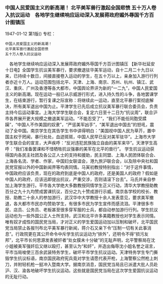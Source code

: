 ### 中国人民爱国主义的新高潮！  北平美军兽行激起全国悲愤  五十万人卷入抗议运动　各地学生继续响应运动深入发展蒋政府媚外辱国千方百计图镇压

1947-01-12
第1版()
专栏：

    中国人民爱国主义的新高潮！
    北平美军兽行激起全国悲愤
    五十万人卷入抗议运动
  　各地学生继续响应运动深入发展蒋政府媚外辱国千方百计图镇压
    【新华社延安十日电】全国学生抗议美军暴行，要求撤退驻华美军运动，自十二月二十九日以来，已持续十数日，间接直接卷入运动的学生，在五十万以上，亲身加入游行行列者亦近十万人。运动范围包括北平、天津、上海、南京、苏州、杭州、镇江、武汉、重庆、广州及香港等各大都市，中国舆论界评为新的“一二九”，中国人民爱国主义的新高潮。现在运动一般已从示威游行形式，进入持久性的斗争，各地罢课学生，在结束游行，暂行复课之际宣称：将继续此一运动，直至北平暴行案彻底解决，所有美军退出中国为止。平津学生已先后成立抗议美军暴行联合委员会，负责主持今后运动事宜。上海大学学生联合会，复定六日至十二日为“抗议周”，联合沪市各界展开更大规模之撤退美军运动。“不能忍受了”，“我们不能任同胞受蹂躏”，“中国人不作美国的奴隶”，“严惩美军凶手”，“美军退出中国去”的怒吼，震动了全中国。南京学生在其告学生书中讲得明白：“美国视中国人民为草芥，置中国主权于罔闻，暴行处处，血迹斑斑，中国人民早已反对美军驻华”。上海市大学学生联合会的宣言，大声疾呼：“反对违犯民族独立自由的美军来华”。天津学生高呼：“我们准备罢课和不惜牺牲抗议强暴的美军在北平的兽行”。
    学生抗议运动获得国内各民主社团及各公正人士的支持和援助，民主同盟、上海人民团体联合会、上海各名流、学者、作家，中国妇女联谊会，港九旅沪联合会，以及除中央社和国民党官报以外的中国新闻界等均表同情。马寅初教授特别指出：“对于这件事情，中国政府应该负责，现在的政府到底是中国人的政府，还是美国人的政府？假如是中国人的政府，应该迅即提出抗议，严重交涉，否则请滚下台去”。马氏并亲自参加上海学生游行。平市各大学绝大多数教授同情学生正义行动，清华大学教授助教百分之九十九均赞成罢课抗议，百分之九十赞成游行示威。南京各学校的校长、教授、助教二十余人的参加游行，武汉华中大学教授十余人发表意见，要求美军撤退，各大都市市民亦均赞助学生，有很多市民为学生宣传而感流泪。平津很多市民、店员、公务员、老板甚至很多穿军服的士兵，都自动参加游行行列。学生抗议运动也为一些外国公正人士所支持，武汉和北平许多美籍教授也对学生表示同情。
    唯有奴才成性的国民党当局，才对正义的学生爱国运动加以压制和破坏，北平国民党当局禁止各报刊布北平美军暴行新闻，蒋介石又亲下令“压制一切有关此事消息”。行政院更在其公开命令中斥学生抗议运动为“排外”，还明令不得“损污友邦”，北平市长何思源发表被奸者“处女膜未十分破”的无耻声明，北平警察局在沈小姐被美军强奸后又继以殴打，甚至认为“和奸”，并造出侮辱沈小姐名誉之谣言，平市当局唆使三百余武装特务学生，破坏平市学生抗议运动。天津特务学生专门撕毁学生抗议标语，南京国民政府宪兵竟对学生请愿代表开枪，上海警察公然枪上刺刀，并附轻机枪一挺冲入暨南大学。据南京消息，国民党当局且已派遣大批人员赴沪、汉、渝各地破坏学生抗议运动。这些就是国民党当局在这次学生爱国抗议运动的无耻行动。
